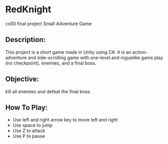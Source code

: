# RedKnight
cs50 final project
Small Adventure Game

## Description:

This project is a short game made in Unity using C#.
It is an action-adventure and side-scrolling game with one-level and roguelike game play (no checkpoint), enemies, and a final boss.

## Objective:

kill all enemies and defeat the final boss.

## How To Play:

- Use left and right arrow key to move left and right
- Use space to jump
- Use Z to attack
- Use P to pause
